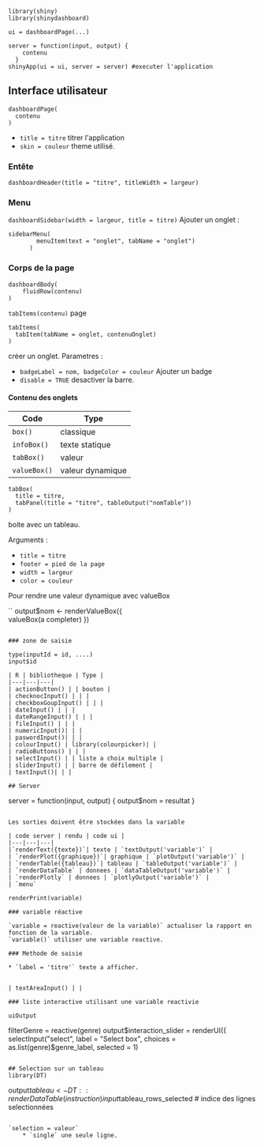 ```
library(shiny)
library(shinydashboard)

ui = dashboardPage(...)

server = function(input, output) {
    contenu
  }
shinyApp(ui = ui, server = server) #executer l'application
```

## Interface utilisateur

```
dashboardPage(
  contenu
)
```

* `title = titre` titrer l'application
* `skin = couleur` theme utilisé.

### Entête

`dashboardHeader(title = "titre", titleWidth = largeur)`

### Menu

`dashboardSidebar(width = largeur, title = titre)`
Ajouter un onglet : 
```
sidebarMenu(
        menuItem(text = "onglet", tabName = "onglet")
      )
```

### Corps de la page

```
dashboardBody(
    fluidRow(contenu)
)
```

`tabItems(contenu)` page

```
tabItems(
  tabItem(tabName = onglet, contenuOnglet)
)
```
créer un onglet.
Parametres :
* `badgeLabel = nom, badgeColor = couleur` Ajouter un badge
* `disable = TRUE` desactiver la barre.

#### Contenu des onglets


| Code | Type |
|---|---|
|`box()` | classique |
|`infoBox()` | texte statique |
|`tabBox()`| valeur |
|`valueBox()`| valeur dynamique |

```
tabBox(
  title = titre,
  tabPanel(title = "titre", tableOutput("nomTable"))
) 
``` 
boite avec un tableau.

Arguments :
* `title = titre`
* `footer = pied de la page`
* `width = largeur`
* `color = couleur`

Pour rendre une valeur dynamique avec valueBox

``
output$nom <- renderValueBox({  
    valueBox(a completer)
})
```

### zone de saisie

type(inputId = id, ....) 
input$id

| R | bibliotheque | Type |
|---|---|---|
| actionButton() | | bouton | 
| checknocInput() | | |
| checkboxGoupInput() | | |
| dateInput() | | |
| dateRangeInput() | | |
| fileInput() | | |
| numericInput()| | | 
| paswordInput()| | | 
| colourInput() | library(colourpicker)| |
| radioButtons() | | |
| selectInput() | | liste a choix multiple |
| sliderInput() | | barre de défilement |
| textInput()| | |

## Server

```
server = function(input, output) {
  output$nom = resultat
}
```

Les sorties doivent être stockées dans la variable

| code server | rendu | code ui |
|---|---|---|
|`renderText({texte})`| texte | `textOutput('variable')` |
| `renderPlot({graphique})`| graphique | `plotOutput('variable')` |
| `renderTable({tableau})`| tableau | `tableOutput('variable')` |
| `renderDataTable` | donnees | `dataTableOutput('variable')` |
| `renderPlotly` | donnees | `plotlyOutput('variable')` |
| `menu`

renderPrint(variable)

### variable réactive

`variable = reactive(valeur de la variable)` actualiser la rapport en fonction de la variable.
`variable()` utiliser une variable reactive.

### Methode de saisie 

* `label = 'titre'` texte a afficher.


| textAreaInput() | |

### liste interactive utilisant une variable reactivie

```
    uiOutput

  filterGenre = reactive(genre)
  output$interaction_slider = renderUI({
    selectInput("select", label = "Select box", 
                choices = as.list(genre)$genre_label, selected = 1)
```

## Selection sur un tableau
library(DT)
```
output$tableau <- DT::renderDataTable({ 
 instruction
})
input$tableau_rows_selected # indice des lignes selectionnées
```

`selection = valeur`
    * `single` une seule ligne.
